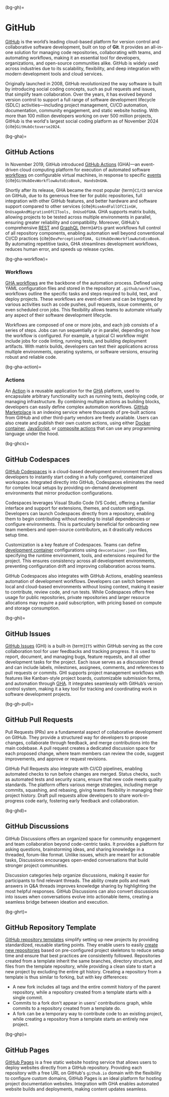 (bg-gh)=
# GitHub

[GitHub](https://github.com) is the world’s leading cloud-based platform 
for version control and collaborative software development, 
built on top of **Git**. 
It provides an all-in-one solution for managing code repositories, 
collaborating with teams, and automating workflows, 
making it an essential tool for developers, organizations, 
and open-source communities alike. 
GitHub is widely used across industries due to its scalability, 
flexibility, and deep integration with modern development tools and cloud services.

Originally launched in 2008, GitHub revolutionized the way software is built 
by introducing social coding concepts, such as pull requests and issues, 
that simplify team collaboration. 
Over the years, it has evolved beyond version control 
to support a full range of software development lifecycle (SDLC) activities—including 
project management, CI/CD automation, documentation, community engagement, 
and static website hosting.
With more than 100 million developers working on over 500 million projects,
GitHub is the world's largest social coding platform 
as of November 2024 {cite}`GitHubOctoverse2024`.


(bg-gha)=
## GitHub Actions

In November 2019, GitHub introduced
[GitHub Actions](https://github.com/features/actions) (GHA)—an
event-driven cloud computing platform
for execution of automated software 
[workflows](https://docs.github.com/en/actions/using-workflows/about-workflows)
on configurable virtual machines, in response to specific
[events](https://docs.github.com/en/actions/using-workflows/events-that-trigger-workflows) 
{cite}`GitHubDevWorkflowAutoEcoBook, HandsOnGHA`. 

Shortly after its release, GHA became the most popular {term}`CI/CD` service on GitHub,
due to its generous free tier for public repositories, 
full integration with other GitHub features, 
and better hardware and software support compared to other services
{cite}`RiseAndFallOfCIinGH, OnUsageAndMigrationOfCITools, OnUseOfGHA`.
GHA supports matrix builds, allowing projects to be tested across multiple environments in parallel, 
ensuring greater reliability and compatibility.
Moreover, GitHub's comprehensive [REST](https://docs.github.com/en/rest)
and [GraphQL](https://docs.github.com/en/graphql) {term}`API`s
grant workflows full control of all repository components, 
enabling automation well beyond conventional CI/CD practices 
{cite}`DevPerceptionOfGHA, GitHubDevWorkflowAutoEcoBook`.
By automating repetitive tasks, GHA streamlines development workflows, 
reduces human error, and speeds up release cycles.

(bg-gha-workflow)=
### Workflows

[GHA workflows](https://docs.github.com/en/actions/using-workflows/about-workflows) 
are the backbone of the automation process. 
Defined using YAML configuration files and
stored in the repository at `.github/workflows`,
workflows outline the specific tasks and steps 
required to build, test, and deploy projects. 
These workflows are event-driven and can be triggered by various activities 
such as code pushes, pull requests, issue comments, or even scheduled cron jobs. 
This flexibility allows teams to automate 
virtually any aspect of their software development lifecycle.

Workflows are composed of one or more jobs, 
and each job consists of a series of steps. 
Jobs can run sequentially or in parallel, 
depending on how the workflow is configured. 
For example, a typical CI workflow might include 
jobs for code linting, running tests, and building deployment artifacts. 
With matrix builds, developers can test their applications 
across multiple environments, operating systems, 
or software versions, ensuring robust and reliable code.


(bg-gha-action)=
### Actions

An [Action](https://docs.github.com/en/actions/sharing-automations/creating-actions/about-custom-actions)
is a reusable application for the [GHA](#bg-gha) platform,
used to encapsulate arbitrary functionality such as running tests,
deploying code, or managing infrastructure.
By combining multiple actions as building blocks,
developers can easily define complex automation workflows.
[GitHub Marketplace](https://github.com/marketplace)
is an indexing service where thousands of pre-built actions 
from GitHub and other third-party vendors are freely available.
Users can also create and publish their own custom actions, using either
[Docker container](https://docs.github.com/en/actions/sharing-automations/creating-actions/creating-a-docker-container-action),
[JavaScript](https://docs.github.com/en/actions/sharing-automations/creating-actions/creating-a-javascript-action),
or [composite actions](https://docs.github.com/en/actions/sharing-automations/creating-actions/creating-a-composite-action)
that can use any programming language under the hood.


(bg-ghcs)=
## GitHub Codespaces

[GitHub Codespaces](https://github.com/features/codespaces) is a cloud-based development environment 
that allows developers to instantly start coding in a fully configured, containerized workspace. 
Integrated directly into GitHub, Codespaces eliminates the need for complex local setups 
by providing on-demand development environments that mirror production configurations.

Codespaces leverages Visual Studio Code (VS Code), 
offering a familiar interface and support for 
extensions, themes, and custom settings. 
Developers can launch Codespaces directly from a repository, 
enabling them to begin contributing without needing 
to install dependencies or configure environments. 
This is particularly beneficial for onboarding new team members 
and open-source contributors, as it drastically reduces setup time.

Customization is a key feature of Codespaces. 
Teams can define [development container](https://containers.dev) configurations using `devcontainer.json` files, 
specifying the runtime environment, tools, and extensions required for the project. 
This ensures consistency across all development environments, 
preventing configuration drift and improving collaboration across teams.

GitHub Codespaces also integrates with GitHub Actions, 
enabling seamless automation of development workflows. 
Developers can switch between local and cloud-based environments without losing context, 
making it easier to contribute, review code, and run tests. 
While Codespaces offers free usage for public repositories, 
private repositories and larger resource allocations may require a paid subscription, 
with pricing based on compute and storage consumption.


(bg-ghi)=
## GitHub Issues

[GitHub Issues](https://github.com/features/issues) (GHI)
is a built-in {term}`ITS` within GitHub
serving as the core collaboration tool 
for user feedbacks and tracking progress.
It is used to report, document, and managing bugs, feature requests,
and all other development tasks for the project.
Each issue serves as a discussion thread and can include labels,
milestones, assignees, comments, and references to pull requests or commits.
GHI supports project management workflows 
with features like Kanban-style project boards,
customizable submission forms, and automation through [GHA](#bg-gha).
It integrates seamlessly with GitHub’s version control system,
making it a key tool for tracking and coordinating work in software development projects.

(bg-gh-pull)=
## GitHub Pull Requests

Pull Requests (PRs) are a fundamental aspect of collaborative development on GitHub. 
They provide a structured way for developers to propose changes,
collaborate through feedback, and merge contributions into the main codebase. 
A pull request creates a dedicated discussion space for each proposed change, 
where team members can review the code, suggest improvements, 
and approve or request revisions.

GitHub Pull Requests also integrate with CI/CD pipelines, 
enabling automated checks to run before changes are merged. 
Status checks, such as automated tests and security scans, 
ensure that new code meets quality standards. 
The platform offers various merge strategies, including merge commits, 
squashing, and rebasing, giving teams flexibility in managing their project history. 
Draft pull requests allow developers to share work-in-progress code early, 
fostering early feedback and collaboration.


(bg-ghd)=
## GitHub Discussions

GitHub Discussions offers an organized space for community engagement 
and team collaboration beyond code-centric tasks. 
It provides a platform for asking questions, brainstorming ideas, 
and sharing knowledge in a threaded, forum-like format. 
Unlike issues, which are meant for actionable tasks, 
Discussions encourages open-ended conversations 
that build stronger project communities.

Discussion categories help organize discussions, 
making it easier for participants to find relevant threads.
The ability create polls and mark answers in Q&A threads 
improves knowledge sharing 
by highlighting the most helpful responses. 
GitHub Discussions can also convert discussions into issues 
when conversations evolve into actionable items, 
creating a seamless bridge between ideation and execution.


(bg-ghrt)=
## GitHub Repository Template

[GitHub repository templates](https://docs.github.com/en/repositories/creating-and-managing-repositories/creating-a-template-repository)
simplify setting up new projects 
by providing standardized, reusable starting points.
They enable users to easily [create new repositories](https://docs.github.com/en/repositories/creating-and-managing-repositories/creating-a-repository-from-a-template) 
based on pre-configured project skeletons
to reduce setup time and ensure that best practices 
are consistently followed.
Repositories created from a template inherit
the same branches, directory structure, 
and files from the template repository, 
while providing a clean slate to start a new project 
by excluding the entire git history.
Creating a repository from a template is thus similar to forking,
but with key differences:

- A new fork includes all tags and the entire commit history of the parent repository, 
  while a repository created from a template starts with a single commit.
- Commits to a fork don't appear in users' contributions graph, 
  while commits to a repository created from a template do.
- A fork can be a temporary way to contribute code to an existing project, 
  while creating a repository from a template starts an entirely new project.


(bg-ghp)=
## GitHub Pages

[GitHub Pages](https://pages.github.com/) is a free static website hosting service 
that allows users to deploy websites directly from a GitHub repository. 
Providing each repository with a free URL on GitHub's `github.io` domain
with the flexibility to configure custom domains,
GitHub Pages is an ideal platform for hosting project documentation websites. 
Integration with GHA enables automated website builds and deployments, 
making content updates seamless.

